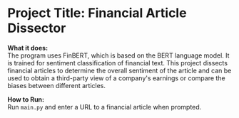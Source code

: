 # **Project Title: Financial Article Dissector**

**What it does:**  
The program uses FinBERT, which is based on the BERT language model. It is trained for sentiment classification of financial text. This project dissects financial articles to determine the overall sentiment of the article and can be used to obtain a third-party view of a company's earnings or compare the biases between different articles.

**How to Run:**  
Run `main.py` and enter a URL to a financial article when prompted.
